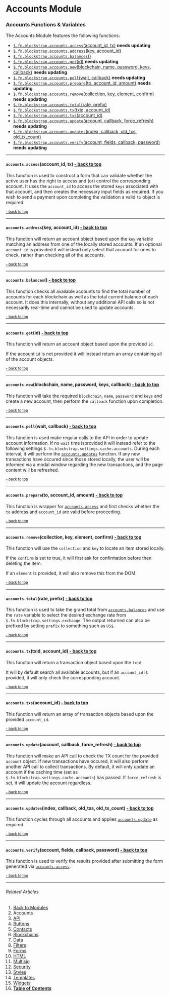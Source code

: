 Accounts Module <a name="docs_home"></a>
========================================

### Accounts Functions & Variables

The Accounts Module features the following functions:

* [`$.fn.blockstrap.accounts.access`(account_id, tx)](#accounts_access) __needs updating__
* [`$.fn.blockstrap.accounts.address`(key, account_id)](#accounts_address)
* [`$.fn.blockstrap.accounts.balances`()](#accounts_balances)
* [`$.fn.blockstrap.accounts.get`(id)](#accounts_get) __needs updating__
* [`$.fn.blockstrap.accounts.new`(blockchain, name, password, keys, callback)](#accounts_new) __needs updating__
* [`$.fn.blockstrap.accounts.poll`(wait, callback)](#accounts_poll) __needs updating__
* [`$.fn.blockstrap.accounts.prepare`(to, account_id, amount)](#accounts_prepare) __needs updating__
* [`$.fn.blockstrap.accounts.remove`(collection, key, element, confirm)](#accounts_remove) __needs updating__
* [`$.fn.blockstrap.accounts.total`(rate, prefix)](#accounts_total)
* [`$.fn.blockstrap.accounts.tx`(txid, account_id)](#accounts_tx)
* [`$.fn.blockstrap.accounts.txs`(account_id)](#accounts_txs)
* [`$.fn.blockstrap.accounts.update`(account, callback, force_refresh)](#accounts_update) __needs updating__
* [`$.fn.blockstrap.accounts.updates`(index, callback, old_txs, old_tx_count)](#accounts_updates)
* [`$.fn.blockstrap.accounts.verify`(account, fields, callback, password)](#accounts_verify) __needs updating__

--------------------------------------------------------------------------------

#### `accounts.access`(account_id, tx) <a name="accounts_access" class="pull-right" href="#docs_home"><i class="glyphicon glyphicon-upload"></i>- back to top</a>

This function is used to construct a form that can validate whether the active user has the right to access and (or) control the corresponding account. It uses the `account_id` to access the stored `keys` associated with that account, and then creates the necessary input fields as required. If you wish to send a payment upon completing the validation a valid `tx` object is required.

<a href="#docs_home"><small>- back to top</small></a>

--------------------------------------------------------------------------------

#### `accounts.address`(key, account_id) <a name="accounts_address" class="pull-right" href="#docs_home"><i class="glyphicon glyphicon-upload"></i>- back to top</a>

This function will return an account object based upon the `key` variable matching an address from one of the locally stored accounts. If an optional `account_id` is provided it will instead only select that account for ones to check, rather than checking all of the accounts.

<a href="#docs_home"><small>- back to top</small></a>

--------------------------------------------------------------------------------

#### `accounts.balances`() <a name="accounts_balances" class="pull-right" href="#docs_home"><i class="glyphicon glyphicon-upload"></i>- back to top</a>

This function checks all available accounts to find the total number of accounts for each blockchain as well as the total current balance of each account. It does this internally, without any additional API calls so is not necessarily real-time and cannot be used to update accounts.

<a href="#docs_home"><small>- back to top</small></a>

--------------------------------------------------------------------------------

#### `accounts.get`(id) <a name="accounts_get" class="pull-right" href="#docs_home"><i class="glyphicon glyphicon-upload"></i>- back to top</a>

This function will return an account object based upon the provided `id`. 

If the account `id` is not provided it will instead return an array containing all of the account objects.

<a href="#docs_home"><small>- back to top</small></a>

--------------------------------------------------------------------------------

#### `accounts.new`(blockchain, name, password, keys, callback) <a name="accounts_new" class="pull-right" href="#docs_home"><i class="glyphicon glyphicon-upload"></i>- back to top</a>

This function will take the required `blockchain`, `name`, `password` and `keys` and create a new account, then perform the `callback` function upon completion.

<a href="#docs_home"><small>- back to top</small></a>

--------------------------------------------------------------------------------

#### `accounts.poll`(wait, callback) <a name="accounts_poll" class="pull-right" href="#docs_home"><i class="glyphicon glyphicon-upload"></i>- back to top</a>

This function is used make regular calls to the API in order to update account information. If no `wait` time isprovided it will instead refer to the following settings `$.fn.blockstrap.settings.cache.accounts`. During each interval, it will perform the [`accounts.updates`](#accounts_updates) function. If any new transactions have occured since those stored locally, the user will be informed via a modal window regarding the new transactions, and the page content will be refreshed.

<a href="#docs_home"><small>- back to top</small></a>

--------------------------------------------------------------------------------

#### `accounts.prepare`(to, account_id, amount) <a name="accounts_prepare" class="pull-right" href="#docs_home"><i class="glyphicon glyphicon-upload"></i>- back to top</a>

This function is wrapper for [`accounts.access`](#accounts_access) and first checks whether the `to` address and `account_id` are valid before proceeding.

<a href="#docs_home"><small>- back to top</small></a>

--------------------------------------------------------------------------------

#### `accounts.remove`(collection, key, element, confirm) <a name="accounts_remove" class="pull-right" href="#docs_home"><i class="glyphicon glyphicon-upload"></i>- back to top</a>

This function will use the `collection` and `key` to locate an item stored locally.

If the `confirm` is set to true, it will first ask for confirmation before then deleting the item.

If an `element` is provided, it will also remove this from the DOM.

<a href="#docs_home"><small>- back to top</small></a>

--------------------------------------------------------------------------------

#### `accounts.total`(rate, prefix) <a name="accounts_total" class="pull-right" href="#docs_home"><i class="glyphicon glyphicon-upload"></i>- back to top</a>

This function is used to take the grand total from [`accounts.balances`](#accounts_balances) and use the `rate` variable to select the desired exchange rate from `$.fn.blockstrap.settings.exchange`. The output returned can also be prefixed by setting `prefix` to something such as `US$`.

<a href="#docs_home"><small>- back to top</small></a>

--------------------------------------------------------------------------------

#### `accounts.tx`(txid, account_id) <a name="accounts_tx" class="pull-right" href="#docs_home"><i class="glyphicon glyphicon-upload"></i>- back to top</a>

This function will return a transaction object based upon the `txid`. 

It will by default search all available accounts, but if an `account_id` is provided, it will only check the corresponding account.

<a href="#docs_home"><small>- back to top</small></a>

--------------------------------------------------------------------------------

#### `accounts.txs`(account_id) <a name="accounts_txs" class="pull-right" href="#docs_home"><i class="glyphicon glyphicon-upload"></i>- back to top</a>

This function will return an array of transaction objects based upon the provided `account_id`.

<a href="#docs_home"><small>- back to top</small></a>

--------------------------------------------------------------------------------

#### `accounts.update`(account, callback, force_refresh) <a name="accounts_update" class="pull-right" href="#docs_home"><i class="glyphicon glyphicon-upload"></i>- back to top</a>

This function will make an API call to check the TX count for the provided `account` object. If new transactions have occured, it will also perform another API call to collect transactions. By default, it will only update an account if the caching time (set as `$.fn.blockstrap.settings.cache.accounts`) has passed. If `force_refresh` is set, it will update the account regardless.

<a href="#docs_home"><small>- back to top</small></a>

--------------------------------------------------------------------------------

#### `accounts.updates`(index, callback, old_txs, old_tx_count) <a name="accounts_updates" class="pull-right" href="#docs_home"><i class="glyphicon glyphicon-upload"></i>- back to top</a>

This function cycles through all accounts and applies [`accounts.update`](#accounts_update) as required.

<a href="#docs_home"><small>- back to top</small></a>

--------------------------------------------------------------------------------

#### `accounts.verify`(account, fields, callback, password) <a name="accounts_verify" class="pull-right" href="#docs_home"><i class="glyphicon glyphicon-upload"></i>- back to top</a>

This function is used to verify the results provided after submitting the form generated via [`accounts.access`](#accounts_access).

<a href="#docs_home"><small>- back to top</small></a>

---

###### Related Articles

01. [Back to Modules](../../modules/)
02. Accounts
03. [API](../api/)
04. [Buttons](../buttons/)
05. [Contacts](../contacts/)
06. [Blockchains](../blockchains/)
07. [Data](../data/)
08. [Filters](../filters/)
09. [Forms](../forms/)
10. [HTML](../html/)
11. [Multisig](../multisig/)
12. [Security](../security/)
13. [Styles](../styles/)
14. [Templates](../templates/)
15. [Widgets](../widgets/)
16. [__Table of Contents__](../../../)